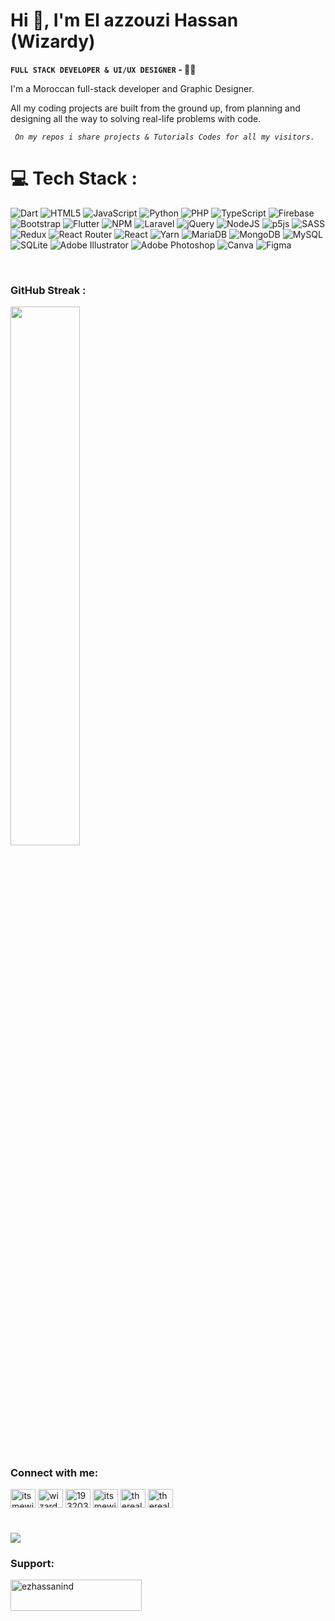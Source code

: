 <h1>Hi 👋, I'm El azzouzi Hassan (Wizardy) </h1>

**`FULL STACK DEVELOPER & UI/UX DESIGNER` - :mage_man:**

<p> I'm a Moroccan full-stack developer and Graphic Designer. </p>
<p> All my coding projects are built from the ground up, from planning and designing all the way to solving real-life problems with code. </p>

*` On my repos i share projects & Tutorials Codes for all my visitors.`*



<h1>💻 Tech Stack : </h1>

![Dart](https://img.shields.io/badge/dart-%230175C2.svg?style=for-the-badge&logo=dart&logoColor=white) ![HTML5](https://img.shields.io/badge/html5-%23E34F26.svg?style=for-the-badge&logo=html5&logoColor=white) ![JavaScript](https://img.shields.io/badge/javascript-%23323330.svg?style=for-the-badge&logo=javascript&logoColor=%23F7DF1E) ![Python](https://img.shields.io/badge/python-3670A0?style=for-the-badge&logo=python&logoColor=ffdd54) ![PHP](https://img.shields.io/badge/php-%23777BB4.svg?style=for-the-badge&logo=php&logoColor=white) ![TypeScript](https://img.shields.io/badge/typescript-%23007ACC.svg?style=for-the-badge&logo=typescript&logoColor=white) ![Firebase](https://img.shields.io/badge/firebase-%23039BE5.svg?style=for-the-badge&logo=firebase) ![Bootstrap](https://img.shields.io/badge/bootstrap-%23563D7C.svg?style=for-the-badge&logo=bootstrap&logoColor=white) ![Flutter](https://img.shields.io/badge/Flutter-%2302569B.svg?style=for-the-badge&logo=Flutter&logoColor=white) ![NPM](https://img.shields.io/badge/NPM-%23000000.svg?style=for-the-badge&logo=npm&logoColor=white) ![Laravel](https://img.shields.io/badge/laravel-%23FF2D20.svg?style=for-the-badge&logo=laravel&logoColor=white) ![jQuery](https://img.shields.io/badge/jquery-%230769AD.svg?style=for-the-badge&logo=jquery&logoColor=white) ![NodeJS](https://img.shields.io/badge/node.js-6DA55F?style=for-the-badge&logo=node.js&logoColor=white) ![p5js](https://img.shields.io/badge/p5.js-ED225D?style=for-the-badge&logo=p5.js&logoColor=FFFFFF) ![SASS](https://img.shields.io/badge/SASS-hotpink.svg?style=for-the-badge&logo=SASS&logoColor=white) ![Redux](https://img.shields.io/badge/redux-%23593d88.svg?style=for-the-badge&logo=redux&logoColor=white) ![React Router](https://img.shields.io/badge/React_Router-CA4245?style=for-the-badge&logo=react-router&logoColor=white) ![React](https://img.shields.io/badge/react-%2320232a.svg?style=for-the-badge&logo=react&logoColor=%2361DAFB) ![Yarn](https://img.shields.io/badge/yarn-%232C8EBB.svg?style=for-the-badge&logo=yarn&logoColor=white) ![MariaDB](https://img.shields.io/badge/MariaDB-003545?style=for-the-badge&logo=mariadb&logoColor=white) ![MongoDB](https://img.shields.io/badge/MongoDB-%234ea94b.svg?style=for-the-badge&logo=mongodb&logoColor=white) ![MySQL](https://img.shields.io/badge/mysql-%2300f.svg?style=for-the-badge&logo=mysql&logoColor=white) ![SQLite](https://img.shields.io/badge/sqlite-%2307405e.svg?style=for-the-badge&logo=sqlite&logoColor=white) ![Adobe Illustrator](https://img.shields.io/badge/adobeillustrator-%23FF9A00.svg?style=for-the-badge&logo=adobeillustrator&logoColor=white) ![Adobe Photoshop](https://img.shields.io/badge/adobephotoshop-%2331A8FF.svg?style=for-the-badge&logo=adobephotoshop&logoColor=white) ![Canva](https://img.shields.io/badge/Canva-%2300C4CC.svg?style=for-the-badge&logo=Canva&logoColor=white) 	![Figma](https://img.shields.io/badge/figma-%23F24E1E.svg?style=for-the-badge&logo=figma&logoColor=white)

<!-- <h3 align="left">GitHub Stats :</h3>

<img align="left" width="47%" src="https://github-readme-stats.vercel.app/api?username=ElazzouziHassan&show_icons=true&theme=radical"/>

<img width="47%" src="https://raw.githubusercontent.com/ElazzouziHassan/github-stats/master/generated/overview.svg#gh-dark-mode-only"/>
 -->

 
 </br>
<h3 align="left">GitHub Streak :</h3>

<img width="47%" src="https://streak-stats.demolab.com?user=ElazzouziHassan&theme=dark&border_radius=5&background=24135A&sideNums=7F827A&border=DD2727&stroke=DD2727&currStreakNum=E7FF96&ring=7F20FD&fire=B0BA1E&currStreakLabel=FDFDFD"/>

<h3 align="left">Connect with me:</h3>
<p align="left">
<a href="https://twitter.com/itsmewizardy" target="blank"><img align="center" src="https://raw.githubusercontent.com/rahuldkjain/github-profile-readme-generator/master/src/images/icons/Social/twitter.svg" alt="itsmewizardy" height="30" width="40" /></a>
<a href="https://linkedin.com/in/wizardy" target="blank"><img align="center" src="https://raw.githubusercontent.com/rahuldkjain/github-profile-readme-generator/master/src/images/icons/Social/linked-in-alt.svg" alt="wizardy" height="30" width="40" /></a>
<a href="https://stackoverflow.com/users/19320322/elazouzzi-hassan" target="blank"><img align="center" src="https://raw.githubusercontent.com/rahuldkjain/github-profile-readme-generator/master/src/images/icons/Social/stack-overflow.svg" alt="19320322/elazouzzi-hassan" height="30" width="40" /></a>
<a href="https://fb.com/itsmewizardy" target="blank"><img align="center" src="https://raw.githubusercontent.com/rahuldkjain/github-profile-readme-generator/master/src/images/icons/Social/facebook.svg" alt="itsmewizardy" height="30" width="40" /></a>
<a href="https://instagram.com/therealwizardy" target="blank"><img align="center" src="https://raw.githubusercontent.com/rahuldkjain/github-profile-readme-generator/master/src/images/icons/Social/instagram.svg" alt="therealwizardy" height="30" width="40" /></a>
<a href="https://dribbble.com/therealwizart" target="blank"><img align="center" src="https://raw.githubusercontent.com/rahuldkjain/github-profile-readme-generator/master/src/images/icons/Social/dribbble.svg" alt="therealwizart" height="30" width="40" /></a>
</p>

<h1> <img src="https://readme-typing-svg.herokuapp.com?lines=Let's+follow+each+other+💖" /> </h1>



<h3 align="left">Support:</h3>
<p><a href="https://www.buymeacoffee.com/ezhassanind"> <img align="left" src="https://cdn.buymeacoffee.com/buttons/v2/default-yellow.png" height="50" width="210" alt="ezhassanind" /></a></p><br><br>

